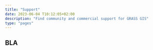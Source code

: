 ```yaml
---
title: "Support"
date: 2023-06-04 T10:12:05+02:00
description: "Find community and commercial support for GRASS GIS"
type: "pages"
---
```


## BLA